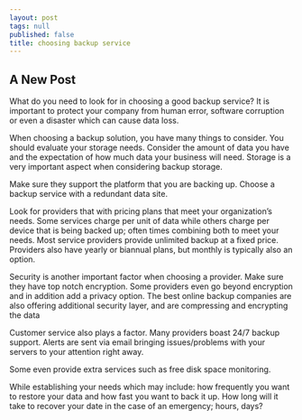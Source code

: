```yaml
---
layout: post
tags: null
published: false
title: choosing backup service
---
```


## A New Post

What do you need to look for in choosing a good backup service?  It is important to protect your company from human error, software corruption or even a disaster which can cause data loss.
 
When choosing a backup solution, you have many things to consider.
You should evaluate your storage needs.  Consider the amount of data you have and the expectation of how much data your business will need.  Storage is a very important aspect when considering backup storage. 
 
Make sure they support the platform that you are backing up. Choose a backup service with a redundant data site.
 
Look for providers that with pricing plans that meet your organization’s needs.  Some services charge per unit of data while others charge per device that is being backed up; often times combining both to meet your needs. Most service providers provide unlimited backup at a fixed price.  Providers also have yearly or biannual plans, but monthly is typically also an option.
 
Security is another important factor when choosing a provider.  Make sure they have top notch encryption.  Some providers even go beyond encryption and in addition add a  privacy option.  The best online backup companies are also offering additional security layer, and are compressing and encrypting the data
 
Customer service also plays a factor.  Many providers boast 24/7 backup support.  Alerts are sent via email bringing issues/problems with your servers to your attention right away.
 
Some even provide extra services such as free disk space monitoring.   
 
While establishing your needs which may include: how frequently you want to restore your data and how fast you want to back it up.  How long will it take to recover your date in the case of an emergency; hours, days?